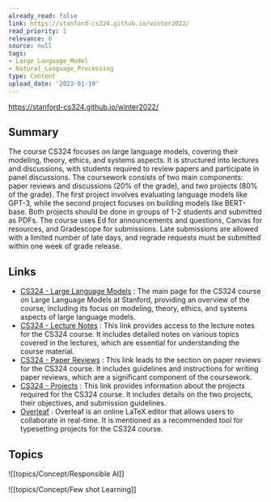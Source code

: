 ```yaml
---
already_read: false
link: https://stanford-cs324.github.io/winter2022/
read_priority: 1
relevance: 0
source: null
tags:
- Large_Language_Model
- Natural_Language_Processing
type: Content
upload_date: '2023-01-19'
---
```


https://stanford-cs324.github.io/winter2022/
## Summary

The course CS324 focuses on large language models, covering their modeling, theory, ethics, and systems aspects. It is structured into lectures and discussions, with students required to review papers and participate in panel discussions. The coursework consists of two main components: paper reviews and discussions (20% of the grade), and two projects (80% of the grade). The first project involves evaluating language models like GPT-3, while the second project focuses on building models like BERT-base. Both projects should be done in groups of 1-2 students and submitted as PDFs. The course uses Ed for announcements and questions, Canvas for resources, and Gradescope for submissions. Late submissions are allowed with a limited number of late days, and regrade requests must be submitted within one week of grade release.
## Links

- [CS324 - Large Language Models](https://stanford-cs324.github.io/winter2022/) : The main page for the CS324 course on Large Language Models at Stanford, providing an overview of the course, including its focus on modeling, theory, ethics, and systems aspects of large language models.
- [CS324 - Lecture Notes](https://stanford-cs324.github.io/winter2022/lectures/) : This link provides access to the lecture notes for the CS324 course. It includes detailed notes on various topics covered in the lectures, which are essential for understanding the course material.
- [CS324 - Paper Reviews](https://stanford-cs324.github.io/winter2022/paper-reviews/) : This link leads to the section on paper reviews for the CS324 course. It includes guidelines and instructions for writing paper reviews, which are a significant component of the coursework.
- [CS324 - Projects](https://stanford-cs324.github.io/winter2022/projects/) : This link provides information about the projects required for the CS324 course. It includes details on the two projects, their objectives, and submission guidelines.
- [Overleaf](https://www.overleaf.com/) : Overleaf is an online LaTeX editor that allows users to collaborate in real-time. It is mentioned as a recommended tool for typesetting projects for the CS324 course.

## Topics

![[topics/Concept/Responsible AI]]

![[topics/Concept/Few shot Learning]]